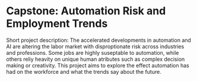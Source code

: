 # Capstone: Automation Risk and Employment Trends

Short project description: The accelerated developments in automation and AI are altering the labor market with disproptionate risk across industries and professions. Some jobs are highly suseptable to automation, while others reliy heavity on unique human atributes such as complex decision making or creativity. This project aims to explore the effect automation has had on the workforce and what the trends say about the future.
